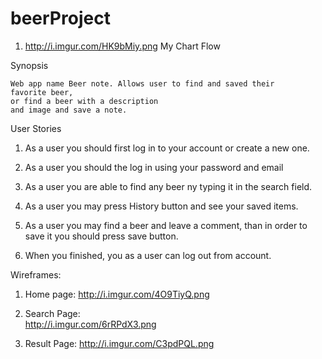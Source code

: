 # beerProject



 1. http://i.imgur.com/HK9bMiy.png   My Chart Flow


Synopsis

    Web app name Beer note. Allows user to find and saved their 
    favorite beer,
    or find a beer with a description 
    and image and save a note.



User Stories



 1. As a user you should first log in to your account or create a new one.
 
 2. As a user you should the  log in using your password and email

 3. As a user you are able to find any beer ny typing it in the search field. 

 4. As a user you may press History button and see your saved items. 

 5. As a user you may find a beer and leave a comment, than in order to save it you should press save button.

 6. When you finished, you as a user can log out from account.




Wireframes: 

1. Home page: 
http://i.imgur.com/4O9TiyQ.png

2. Search Page:  
http://i.imgur.com/6rRPdX3.png

3. Result Page: 
http://i.imgur.com/C3pdPQL.png



 


